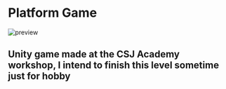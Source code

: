 # Platform Game

![preview](/artworks/game.gif)

## Unity game made at the CSJ Academy workshop, I intend to finish this level sometime just for hobby
